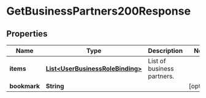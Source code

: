 

# GetBusinessPartners200Response


## Properties

| Name | Type | Description | Notes |
|------------ | ------------- | ------------- | -------------|
|**items** | [**List&lt;UserBusinessRoleBinding&gt;**](UserBusinessRoleBinding.md) | List of business partners. |  |
|**bookmark** | **String** |  |  [optional] |



